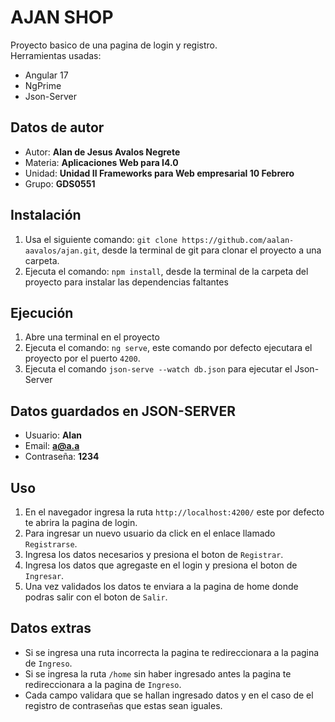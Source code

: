# AJAN SHOP
Proyecto basico de una pagina de login y registro.
<br>
Herramientas usadas:
- Angular 17
- NgPrime
- Json-Server

## Datos de autor
- Autor: **Alan de Jesus Avalos Negrete**
- Materia: **Aplicaciones Web para I4.0**
- Unidad: **Unidad II Frameworks para Web empresarial 10 Febrero**
- Grupo: **GDS0551**

## Instalación

1. Usa el siguiente comando: `git clone https://github.com/aalan-aavalos/ajan.git`, desde la terminal de git para clonar el proyecto a una carpeta.
2. Ejecuta el comando: `npm install`, desde la terminal de la carpeta del proyecto para instalar las dependencias faltantes

## Ejecución
1. Abre una terminal en el proyecto
2. Ejecuta el comando: `ng serve`, este comando por defecto ejecutara el proyecto por el puerto `4200`.
3. Ejecuta el comando `json-serve --watch db.json` para ejecutar el Json-Server

## Datos guardados en JSON-SERVER
- Usuario: **Alan**
- Email: **a@a.a**
- Contraseña: **1234**

## Uso
1. En el navegador ingresa la ruta `http://localhost:4200/` este por defecto te abrira la pagina de login.
2. Para ingresar un nuevo usuario da click en el enlace llamado `Registrarse`.
3. Ingresa los datos necesarios y presiona el boton de `Registrar`.
4. Ingresa los datos que agregaste en el login y presiona el boton de `Ingresar`.
5. Una vez validados los datos te enviara a la pagina de home donde podras salir con el boton de `Salir`.

## Datos extras
- Si se ingresa una ruta incorrecta la pagina te redireccionara a la pagina de `Ingreso`.
- Si se ingresa la ruta `/home` sin haber ingresado antes la pagina te redireccionara a la pagina de `Ingreso`.
- Cada campo validara que se hallan ingresado datos y en el caso de el registro de contraseñas que estas sean iguales.